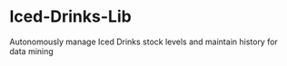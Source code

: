 # Iced-Drinks-Lib
Autonomously manage Iced Drinks stock levels and maintain history for data mining

